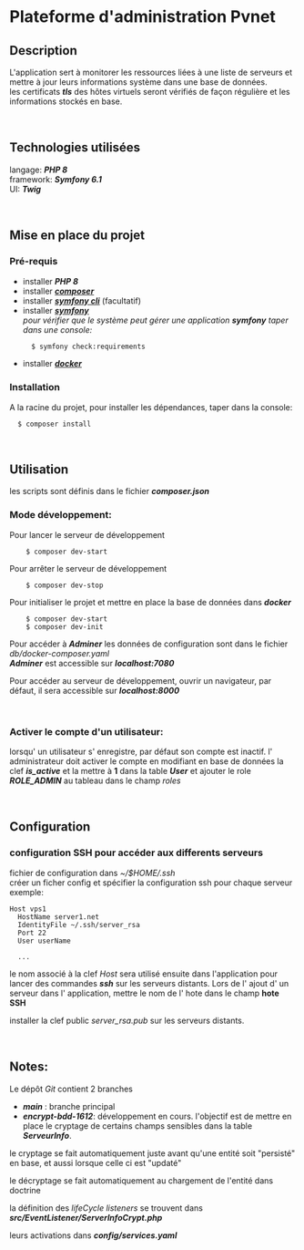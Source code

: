 # Plateforme d'administration Pvnet 

## Description 

  L'application sert à monitorer les ressources liées à une liste de serveurs et mettre à jour leurs informations système dans une base de données.   
 les certificats ***tls*** des  hôtes virtuels seront vérifiés de façon régulière  et les informations stockés en base.

  <br>

## Technologies utilisées 

langage: ***PHP 8***   
framework: ***Symfony 6.1***  
UI: ***Twig***

 <br>
 
## Mise en place du projet 

### Pré-requis
- installer ***PHP 8***
- installer [***composer***](https://getcomposer.org/)
- installer [***symfony cli***](https://symfony.com/download) (facultatif)
- installer [***symfony***](https://symfony.com/doc/current/setup.html)  
  *pour vérifier que le système peut gérer une application* ***symfony*** *taper dans une console:*
  ```bash
    $ symfony check:requirements
  ```
- installer [***docker***](https://docs.docker.com/get-docker/)

### Installation
  A la racine du projet, pour installer les dépendances, taper dans la console:
  ```
    $ composer install
  ```
  <br>

## Utilisation 
 
 les scripts sont définis dans le fichier ***composer.json***


### Mode développement:
Pour lancer le serveur de développement  
``` 
    $ composer dev-start
```
Pour arrêter le serveur de développement  
```
    $ composer dev-stop
```
Pour initialiser le projet et mettre en place la base de données dans ***docker***   
```
    $ composer dev-start
    $ composer dev-init
```
Pour accéder à ***Adminer*** 
les données de configuration sont dans le fichier *db/docker-composer.yaml*  
***Adminer*** est accessible sur ***localhost:7080***  

Pour accéder au serveur de développement, ouvrir un navigateur, par défaut, il sera accessible sur ***localhost:8000***

<br>

###  Activer le compte d'un utilisateur: 
   lorsqu' un utilisateur s' enregistre, par défaut son compte est inactif.
   l' administrateur doit activer le compte en modifiant en base de données la clef ***is_active*** et la mettre à  **1** dans la table ***User***
   et ajouter le role ***ROLE_ADMIN***  au tableau dans le champ *roles*

<br>

## Configuration 


### configuration SSH pour accéder aux differents serveurs 
fichier de configuration dans *~/$HOME/.ssh*  
créer un ficher config et spécifier la configuration ssh pour chaque serveur  
exemple: 
```
Host vps1
  HostName server1.net
  IdentityFile ~/.ssh/server_rsa
  Port 22
  User userName

  ...
```
le nom associé à la clef *Host* sera utilisé ensuite dans l'application pour lancer des commandes ***ssh*** sur les serveurs distants. Lors de l' ajout d' un serveur dans l' application, mettre le nom de l' hote dans le champ **hote SSH**

installer la clef public *server_rsa.pub* sur les serveurs distants.

<br>


## Notes: 
Le dépôt *Git* contient 2 branches
  - ***main*** : branche principal
  - ***encrypt-bdd-1612***: développement en cours.
  l'objectif est de mettre en place le cryptage de certains champs sensibles dans la table ***ServeurInfo***.

  le cryptage se fait automatiquement juste avant qu'une entité soit "persisté" en base, et aussi lorsque celle ci est "updaté"

  le décryptage se fait automatiquement au chargement de l'entité dans doctrine

  la définition des *lifeCycle listeners* se trouvent dans ***src/EventListener/ServerInfoCrypt.php***    
  
  leurs activations dans ***config/services.yaml***


